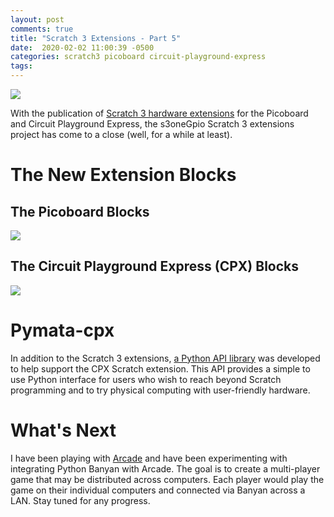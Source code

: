 ```yaml
---
layout: post
comments: true
title: "Scratch 3 Extensions - Part 5"
date:  2020-02-02 11:00:39 -0500
categories: scratch3 picoboard circuit-playground-express
tags: 
---
```



![]({{site.url}}/images/s3onegpio/s3wrap.png)

With the publication of [Scratch 3 hardware extensions]((https://mryslab.github.io/s3-extend/))
  for the Picoboard and
Circuit Playground Express, the s3oneGpio Scratch 3 extensions project has come to a close (well,
for a while at least).

# The New Extension Blocks

## The Picoboard Blocks

![]({{site.url}}/images/s3onegpio/pico_blocks_en.png)

## The Circuit Playground Express (CPX) Blocks
![]({{site.url}}/images/s3onegpio/cpx_blocks.png)

# Pymata-cpx

In addition to the Scratch 3 extensions, [a Python API library](https://mryslab.github.io/pymata-cpx/) was developed
to help support the CPX Scratch extension. This API provides a simple to use Python interface
for users who wish to reach beyond Scratch programming and to try physical computing with
user-friendly hardware.

# What's Next

I have been playing with [Arcade](http://arcade.academy/) and have been experimenting with
integrating Python Banyan with Arcade. The goal is to create a multi-player game
that may be distributed across computers.
Each player would play the game on their individual computers
and connected via Banyan across a LAN. Stay tuned for any progress.




